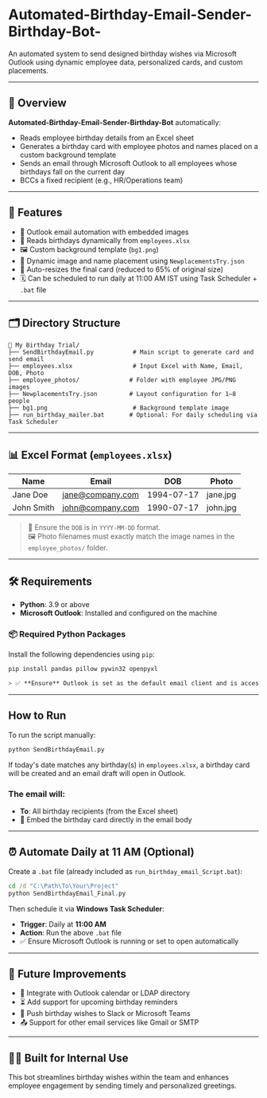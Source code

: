 # Automated-Birthday-Email-Sender-Birthday-Bot-

An automated system to send designed birthday wishes via Microsoft Outlook using dynamic employee data, personalized cards, and custom placements.

---

## 📌 Overview

**Automated-Birthday-Email-Sender-Birthday-Bot** automatically:
- Reads employee birthday details from an Excel sheet
- Generates a birthday card with employee photos and names placed on a custom background template
- Sends an email through Microsoft Outlook to all employees whose birthdays fall on the current day
- BCCs a fixed recipient (e.g., HR/Operations team)

---

## 🚀 Features

- 💼 Outlook email automation with embedded images
- 🧠 Reads birthdays dynamically from `employees.xlsx`
- 🖼️ Custom background template (`bg1.png`)
- 🧍 Dynamic image and name placement using `NewplacementsTry.json`
- 📏 Auto-resizes the final card (reduced to 65% of original size)
- 🗓️ Can be scheduled to run daily at 11:00 AM IST using Task Scheduler + `.bat` file

---

## 🗂️ Directory Structure
```text
📁 My Birthday Trial/
├── SendBirthdayEmail.py           # Main script to generate card and send email
├── employees.xlsx                 # Input Excel with Name, Email, DOB, Photo
├── employee_photos/              # Folder with employee JPG/PNG images
├── NewplacementsTry.json         # Layout configuration for 1–8 people
├── bg1.png                        # Background template image
├── run_birthday_mailer.bat       # Optional: For daily scheduling via Task Scheduler
```


---

## 📊 Excel Format (`employees.xlsx`)

| Name        | Email               | DOB        | Photo     |
|-------------|---------------------|------------|-----------|
| Jane Doe    | jane@company.com    | 1994-07-17 | jane.jpg  |
| John Smith  | john@company.com    | 1990-07-17 | john.jpg  |

> 📌 Ensure the `DOB` is in `YYYY-MM-DD` format.  
> 🖼️ Photo filenames must exactly match the image names in the `employee_photos/` folder.

---

## 🛠️ Requirements

- **Python**: 3.9 or above
- **Microsoft Outlook**: Installed and configured on the machine

### 📦 Required Python Packages

Install the following dependencies using `pip`:

```bash
pip install pandas pillow pywin32 openpyxl

> ✅ **Ensure** Outlook is set as the default email client and is accessible through the desktop app for proper automation.
```
---

## How to Run

To run the script manually:

```bash
python SendBirthdayEmail.py
```
If today's date matches any birthday(s) in `employees.xlsx`, a birthday card will be created and an email draft will open in Outlook.

### The email will:
- **To**: All birthday recipients (from the Excel sheet)
- 📎 Embed the birthday card directly in the email body

---

## ⏰ Automate Daily at 11 AM (Optional)

Create a `.bat` file (already included as `run_birthday_email_Script.bat`):

```bat
cd /d "C:\Path\To\Your\Project"
python SendBirthdayEmail_Final.py
```
Then schedule it via **Windows Task Scheduler**:

- **Trigger**: Daily at **11:00 AM**
- **Action**: Run the above `.bat` file
- ✅ Ensure Microsoft Outlook is running or set to open automatically

---

## 🧠 Future Improvements

- 📅 Integrate with Outlook calendar or LDAP directory  
- ⏳ Add support for upcoming birthday reminders  
- 💬 Push birthday wishes to Slack or Microsoft Teams  
- 📤 Support for other email services like Gmail or SMTP  

---

## 👨‍💼 Built for Internal Use

This bot streamlines birthday wishes within the team and enhances employee engagement by sending timely and personalized greetings.







